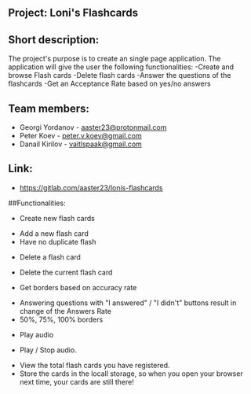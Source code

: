 ## Project: Loni's Flashcards

## Short description:

The project's purpose is to create an single page application. The application will give the user the following functionalities:
-Create and browse Flash cards
-Delete flash cards
-Answer the questions of the flashcards
-Get an Acceptance Rate based on yes/no answers

## Team members:

* Georgi Yordanov - aaster23@protonmail.com
* Peter Koev - peter.v.koev@gmail.com
* Danail Kirilov - vaitlspaak@gmail.com

## Link:
* https://gitlab.com/aaster23/lonis-flashcards


##Functionalities:
* Create new flash cards 
- Add a new flash card
- Have no duplicate flash 

* Delete a flash card
- Delete the current flash card

* Get borders based on accuracy rate
- Answering questions with "I answered" / "I didn't" buttons result in change of the Answers Rate
- 50%, 75%, 100% borders

* Play audio
- Play / Stop audio.

* View the total flash cards you have registered.
* Store the cards in the locall storage, so when you open your browser next time, your cards are still there!
